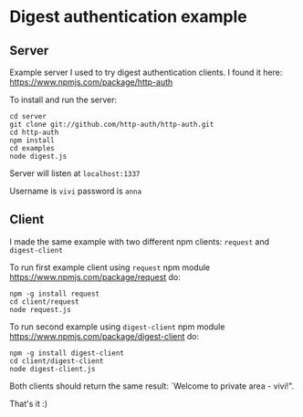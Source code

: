 Digest authentication example
=============================

Server
------

Example server I used to try digest authentication clients. I found it here: https://www.npmjs.com/package/http-auth

To install and run the server:

```
cd server
git clone git://github.com/http-auth/http-auth.git
cd http-auth
npm install
cd examples
node digest.js
```

Server will listen at `localhost:1337`

Username is `vivi` password is `anna`


Client
------

I made the same example with two different npm clients: `request` and `digest-client`
 
To run first example client using `request` npm module https://www.npmjs.com/package/request do:

```
npm -g install request
cd client/request
node request.js
```

To run second example using `digest-client` npm module https://www.npmjs.com/package/digest-client do:

```
npm -g install digest-client
cd client/digest-client
node digest-client.js
```

Both clients should return the same result: `Welcome to private area - vivi!".



That's it :)
